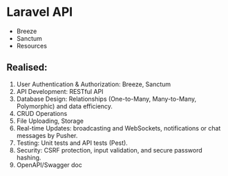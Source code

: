 # Laravel API

- Breeze
- Sanctum
- Resources

## Realised:
1. User Authentication & Authorization: Breeze, Sanctum
2. API Development: RESTful API
3. Database Design: Relationships (One-to-Many, Many-to-Many, Polymorphic) and data efficiency.
4. CRUD Operations
5. File Uploading, Storage
6. Real-time Updates: broadcasting and WebSockets, notifications or chat messages by Pusher.
7. Testing: Unit tests and API tests (Pest).
8. Security: CSRF protection, input validation, and secure password hashing.
9. OpenAPI/Swagger doc
